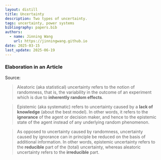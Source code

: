 ```yaml
---
layout: distill
title: Uncertainty
description: Two types of uncertainty.
tags: uncertainty, power systems
bibliography: papers.bib
authors:
  - name: Jinning Wang
    url: https://jinningwang.github.io
date: 2025-03-15
last_update: 2025-06-19
---
```


### Elaboration in an Article

Source: <d-cite key="hullermeier2021aleatoric"></d-cite>

> Aleatoric (aka statistical) uncertainty refers to the notion of randomness, that is, the variability in the outcome of an experiment which is due to **inherently random effects**.

> Epistemic (aka systematic) refers to uncertainty caused by a **lack of knowledge** (about the best model).
> In other words, it refers to the **ignorance** of the agent or decision maker, and hence to the epistemic state of the agent instead of any underlying random phenomenon.

> As opposed to uncertainty caused by randomness, uncertainty caused by ignorance can in principle be reduced on the basis of additional information. In other words, epistemic uncertainty refers to the **reducible** part of the (total) uncertainty, whereas aleatoric uncertainty refers to the **irreducible** part.
